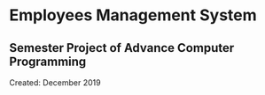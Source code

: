 
# Employees Management System
## Semester Project of Advance Computer Programming

Created: December 2019
